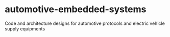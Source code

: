 # automotive-embedded-systems
Code and architecture designs for automotive protocols and electric vehicle supply equipments
